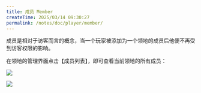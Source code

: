 ```yaml
---
title: 成员 Member
createTime: 2025/03/14 09:30:27
permalink: /notes/doc/player/member/
---
```


成员是相对于访客而言的概念，当一个玩家被添加为一个领地的成员后他便不再受到访客权限的影响。

在领地的管理界面点击【成员列表】，即可查看当前领地的所有成员：

![](/player/member/1.png)

![](/player/member/2.png)
